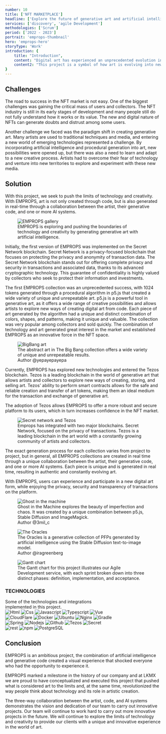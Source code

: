 ```yaml
---
number: 10
title: ['NFT MARKETPLACE']
headline: ['Explore the future of generative art and artificial intelligence with', 'EMPROPS.']
services: ['discovery', 'agile Development']
methodologies: ['Scrum']
period: ['2022 - 2023']
portrait: 'emprops-thumbnail'
hero: 'emprops-hero'
storyType: 'Work'
introduction: {
    title: "Introduction",
    content: "Digital art has experienced an unprecedented evolution in recent years, and with the arrival of NFTs, the way we view digital ownership has opened up new possibilities for art and creativity. In this sense, EMPROPS, or 'Emergent Properties', is a project developed by LKMX that is a pioneer in the world of generative art and artificial intelligence (AI), where technology and creativity merge to create unique and inimitable collections.",
    content2: "This project is a symbol of how art is evolving into new forms and how it is being transformed by emerging technologies. With EMPROPS, we delve into the nature of digital ownership and explore new territories in the creation of art."
}
---
```


<div>
    <h2>Challenges</h2>
    <p>The road to success in the NFT market is not easy. One of the biggest challenges was gaining the critical mass of users and collectors. The NFT industry is still in its early stages of development and many people still do not fully understand how it works or its value. The new and digital nature of NFTs can generate doubts and distrust among some users.</p>
    <p>Another challenge we faced was the paradigm shift in creating generative art. Many artists are used to traditional techniques and media, and entering a new world of emerging technologies represented a challenge. By incorporating artificial intelligence and procedural generation into art, new possibilities were opened up, but there was also a need to learn and adapt to a new creative process. Artists had to overcome their fear of technology and venture into new territories to explore and experiment with these new media.</p>
</div>
<div>
    <h2>Solution</h2>
    <p>With this project, we seek to push the limits of technology and creativity. With EMPROPS, art is not only created through code, but is also generated in real-time through a collaboration between the artist, their generative code, and one or more AI systems.</p>
</div>
<div>
    <figure>
        <img src="/work/emprops-figure1.jpg" alt="EMPROPS gallery"/>
        <figcaption class="story_story__mainContent__caption__IQRnS">EMPROPS is exploring and pushing the boundaries of technology and creativity by generating generative art with artificial intelligence.</figcaption>
    </figure>    
</div>
<div>
    <p>Initially, the first version of EMPROPS was implemented on the Secret Network blockchain. Secret Network is a privacy-focused blockchain that focuses on protecting the privacy and anonymity of transaction data. The Secret Network blockchain stands out for offering complete privacy and security in transactions and associated data, thanks to its advanced cryptographic technology. This guarantee of confidentiality is highly valued by collectors who seek to protect their information and investments.</p>
    <p>The first EMPROPS collection was an unprecedented success, with 1024 tokens generated through a procedural algorithm in p5.js that created a wide variety of unique and unrepeatable art. p5.js is a powerful tool in generative art, as it offers a wide range of creative possibilities and allows artists to explore new ways of creating digital art from code. Each piece of art generated by the algorithm had a unique and distinct combination of colors, shapes, and patterns, making it unique and valuable. The collection was very popular among collectors and sold quickly. The combination of technology and art generated great interest in the market and established EMPROPS as an innovative force in the NFT space.</p>
</div>
<div>
    <figure>
        <img src="/work/emprops-figure2.jpg" alt="BigBang art"/>
        <figcaption class="story_story__mainContent__caption__IQRnS">The abstract art in The Big Bang collection offers a wide variety of unique and unrepeatable results.<br/>Author @yepayepayepa </figcaption>
    </figure>    
</div>
<div>
    <p>Currently, EMPROPS has explored new technologies and entered the Tezos blockchain. Tezos is a leading blockchain in the world of generative art that allows artists and collectors to explore new ways of creating, storing, and selling art. Tezos' ability to perform smart contracts allows for the safe and reliable creation and transfer of art tokens, making them an ideal medium for the transaction and exchange of generative art.</p>
    <p>The adoption of Tezos allows EMPROPS to offer a more robust and secure platform to its users, which in turn increases confidence in the NFT market.</p>
</div>
<div>
    <figure>
        <img src="/work/emprops-figure3.jpg" alt="Secret network and Tezos"/>
        <figcaption class="story_story__mainContent__caption__IQRnS">Emprops has integrated with two major blockchains. Secret Network, focused on the privacy of transactions. Tezos is a leading blockchain in the art world with a constantly growing community of artists and collectors.</figcaption>
    </figure>    
</div>
<div>
    <p>The exact generation process for each collection varies from project to project, but in general, all EMPROPS collections are created in real time through a unique collaboration between the artist, their generative code, and one or more AI systems. Each piece is unique and is generated in real time, resulting in authentic and constantly evolving art.</p>
    <p>With EMPROPS, users can experience and participate in a new digital art form, while enjoying the privacy, security and transparency of transactions on the platform.</p>
</div>
<div>
    <figure>
        <img src="/work/emprops-figure4.jpg" alt="Ghost in the machine"/>
        <figcaption class="story_story__mainContent__caption__IQRnS">Ghost in the Machine explores the beauty of imperfection and chaos. It was created by a unique combination between p5.js, Stable Diffusion and ImageMagick. <br/> Author @3mil_c</figcaption>
    </figure>    
</div>
<div>
    <figure>
        <img src="/work/emprops-figure5.jpg" alt="The Oracles"/>
        <figcaption class="story_story__mainContent__caption__IQRnS">The Oracles is a generative collection of PFPs generated by artificial intelligence using the Stable Diffusion text-to-image model. <br/>Author @iragreenberg</figcaption>
    </figure>    
</div>
<div class="story_story__mainContent__gantt__TErEp">
    <figure>
        <img src="/work/project-chart-en--double.jpg" alt="Gantt chart"/>
        <figcaption class="story_story__mainContent__caption__IQRnS">The Gantt chart for this project illustrates our Agile Development service, with each sprint broken down into three distinct phases: definition, implementation, and acceptance.</figcaption>
    </figure>
</div>
<div class="story_story__mainContent__technologies__v5XXm">
    <div>
        <h3>TECHNOLOGIES</h3>
        <span>Some of the technologies and integrations <br/>implemented in this project.</span>
    </div>   
    <div class="story_story__mainContent__technologies__images__6NSg5">
        <div>
            <img alt="Html" src="/technologies/html.svg"/>
            <img alt="Css" src="/technologies/css.svg"/>
            <img alt="Javascript" src="/technologies/javascript.svg"/>
            <img alt="Typescript" src="/technologies/typescript.svg"/>
            <img alt="Vue" src="/technologies/vue.svg"/>
        </div>
        <div>
            <img alt="CloudFlare" src="/technologies/cloudflare.svg"/>
            <img alt="Docker" src="/technologies/docker.svg"/>
            <img alt="Ubuntu" src="/technologies/ubuntu.svg"/>
            <img alt="Nginx" src="/technologies/nginx.svg"/>
            <img alt="Gradle" src="/technologies/gradle.svg"/>
        </div>
        <div>
            <img alt="Spring" src="/technologies/spring.svg"/>
            <img alt="Nodejs" src="/technologies/nodejs.svg"/>
            <img alt="Github" src="/technologies/github.svg"/>
            <img alt="Tezos" src="/technologies/tezos.svg"/>
            <img alt="Secret" src="/technologies/secret.svg"/>
        </div>
        <div>
            <img alt="rest" src="/technologies/rest.svg" class="story_story__mainContent__technologies__images__large__KxVD1"/>
            <img alt="npm" src="/technologies/npm.svg" class="story_story__mainContent__technologies__images__large__KxVD1"/>
            <img alt="PostgreSQL" src="/technologies/postgresql.svg"/>
        </div>
    </div>     
</div>
<div>
    <h2>Conclusion</h2>
    <p>EMPROPS is an ambitious project, the combination of artificial intelligence and generative code created a visual experience that shocked everyone who had the opportunity to experience it.</p>
    <p>EMPROPS marked a milestone in the history of our company and at LKMX we are proud to have conceptualized and executed this project that pushed what is considered art to the limits and, at the same time, revolutionized the way people think about technology and its role in artistic creation.</p>
    <p>The three-way collaboration between the artist, code, and AI systems demonstrates the vision and dedication of our team to carry out innovative projects. Our team will continue to work hard to carry out more innovative projects in the future. We will continue to explore the limits of technology and creativity to provide our clients with a unique and innovative experience in the world of art.</p>
</div>